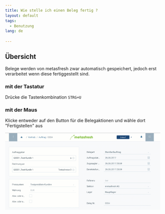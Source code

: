 ```yaml
---
title: Wie stelle ich einen Beleg fertig ?
layout: default
tags:
  - Benutzung
lang: de

---
```

## Übersicht
Belege werden von metasfresh zwar automatisch gespeichert, jedoch erst verarbeitet wenn diese fertiggestellt sind.

### mit der Tastatur
Drücke die Tastenkombination `STRG+U`

### mit der Maus

Klicke entweder auf den Button für die Belegaktionen und wähle dort "Fertigstellen" aus


![](assets/belegfertig.gif)
